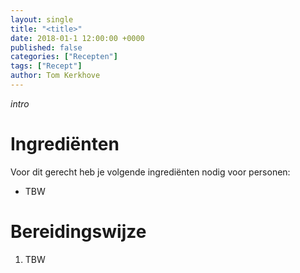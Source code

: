 ```yaml
---
layout: single
title: "<title>"
date: 2018-01-1 12:00:00 +0000
published: false
categories: ["Recepten"]
tags: ["Recept"]
author: Tom Kerkhove
---
```


_intro_

# Ingrediënten
Voor dit gerecht heb je volgende ingrediënten nodig voor <aantal> personen:

- TBW

# Bereidingswijze

1. TBW